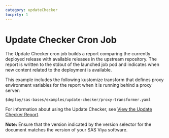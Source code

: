 ```yaml
---
category: updateChecker
tocprty: 1
---
```


# Update Checker Cron Job

The Update Checker cron job builds a report comparing the currently
deployed release with available releases in the upstream repository.
The report is written to the stdout of the launched job pod and
indicates when new content related to the deployment is available.

This example includes the following kustomize transform that
defines proxy environment variables for the report when it
is running behind a proxy server:

```
$deploy/sas-bases/examples/update-checker/proxy-transformer.yaml
```

For information about using the Update Checker, see [View the Update Checker Report](https://documentation.sas.com/?cdcId=itopscdc&cdcVersion=default&docsetId=dplyml0phy0dkr&docsetTarget=n08u2yg8tdkb4jn18u8zsi6yfv3d.htm&locale=en#p09ingu4hyzgaun14w4b80koghr9).

**Note:** Ensure that the version indicated by the version selector for the
document matches the version of your SAS Viya software.

